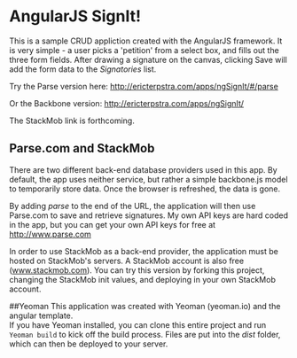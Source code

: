 # AngularJS SignIt!

This is a sample CRUD appliction created with the AngularJS framework. 
It is very simple - a user picks a 'petition' from a select box, 
and fills out the three form fields.  After drawing a signature on
the canvas, clicking Save will add the form data to the *Signatories* list.

Try the Parse version here: http://ericterpstra.com/apps/ngSignIt/#/parse

Or the Backbone version: http://ericterpstra.com/apps/ngSignIt/

The StackMob link is forthcoming.

## Parse.com and StackMob
There are two different back-end database providers used in this app.
By default, the app uses neither service, but rather a simple backbone.js
model to temporarily store data. Once the browser is refreshed, the data is gone.

By adding *parse* to the end of the URL, the application will then use
Parse.com to save and retrieve signatures.  My own API keys are hard coded
in the app, but you can get your own API keys for free at http://www.parse.com

In order to use StackMob as a back-end provider, the application must be hosted
on StackMob's servers.  A StackMob account is also free (www.stackmob.com).  You can try this version
by forking this project, changing the StackMob init values, and deploying in your
own StackMob account.

##Yeoman
This application was created with Yeoman (yeoman.io) and the angular template.  
If you have Yeoman installed, you can clone this entire project and run ```Yeoman build```
to kick off the build process.  Files are put into the *dist* folder, which can then
be deployed to your server.
